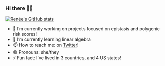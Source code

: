 ### Hi there 👋🏽
[![Renée's GitHub stats](https://github-readme-stats.vercel.app/api?username=reneemf&count_private=true&show_icons=true&theme=cobalt)](https://github.com/anuraghazra/github-readme-stats)
- 🔭  I’m currently working on projects focused on epistasis and polygenic risk scores! 
- 🌱    I’m currently learning linear algebra
- 📫  How to reach me: on [Twitter](https://twitter.com/renee_fonseca)!
- 😄  Pronouns: she/they
- ⚡   Fun fact: I've lived in 3 countries, and 4 US states!

<!--
**reneemf/reneemf** is a ✨ _special_ ✨ repository because its `README.md` (this file) appears on your GitHub profile.

Here are some ideas to get you started:

- 🔭 I’m currently working on a project focused on epistasis!
- 🌱 I’m currently learning linear algebra
- 👯 I’m looking to collaborate on ...
- 🤔 I’m looking for help with ...
- 💬 Ask me about ...
- 📫 How to reach me: on [Twitter](https://twitter.com/renee_fonseca)!
- 😄 Pronouns: she/they
- ⚡ Fun fact: ...
-->
